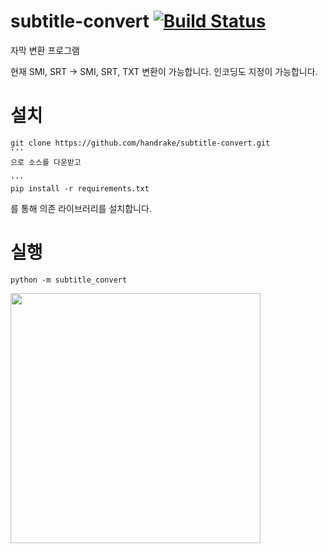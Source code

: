 # subtitle-convert [![Build Status](https://travis-ci.org/handrake/subtitle-convert.svg?branch=master)](https://travis-ci.org/handrake/subtitle-convert)
자막 변환 프로그램

현재 SMI, SRT -> SMI, SRT, TXT 변환이 가능합니다. 인코딩도 지정이 가능합니다.

# 설치

```
git clone https://github.com/handrake/subtitle-convert.git
'''
으로 소스를 다운받고

'''
pip install -r requirements.txt
```

를 통해 의존 라이브러리를 설치합니다.

# 실행

```
python -m subtitle_convert
```

<img src="https://i.imgur.com/4MQleRs.png" width="400">
